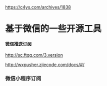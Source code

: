 https://c4ys.com/archives/1838



# 基于微信的一些开源工具









#### 微信推送订阅



http://sc.ftqq.com/3.version

http://wxpusher.zjiecode.com/docs/#/





### 微信小程序订阅

